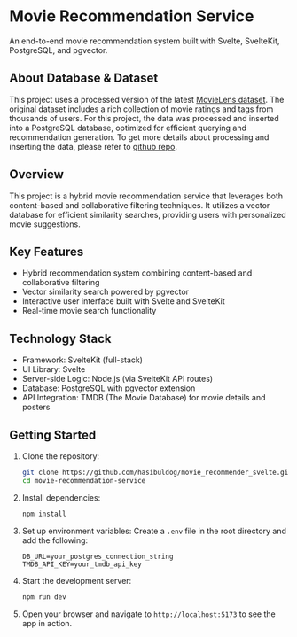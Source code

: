 # Movie Recommendation Service

An end-to-end movie recommendation system built with Svelte, SvelteKit, PostgreSQL, and pgvector.

## About Database & Dataset

This project uses a processed version of the latest [MovieLens dataset](https://grouplens.org/datasets/movielens/latest/). The original dataset includes a rich collection of movie ratings and tags from thousands of users. For this project, the data was processed and inserted into a PostgreSQL database, optimized for efficient querying and recommendation generation. To get more details about processing and inserting the data, please refer to [github repo](https://github.com/hasibuldog/movie_recommender).

## Overview

This project is a hybrid movie recommendation service that leverages both content-based and collaborative filtering techniques. It utilizes a vector database for efficient similarity searches, providing users with personalized movie suggestions.

## Key Features

- Hybrid recommendation system combining content-based and collaborative filtering
- Vector similarity search powered by pgvector
- Interactive user interface built with Svelte and SvelteKit
- Real-time movie search functionality

## Technology Stack

- Framework: SvelteKit (full-stack)
- UI Library: Svelte
- Server-side Logic: Node.js (via SvelteKit API routes)
- Database: PostgreSQL with pgvector extension
- API Integration: TMDB (The Movie Database) for movie details and posters

## Getting Started

1. Clone the repository:
   ```bash
   git clone https://github.com/hasibuldog/movie_recommender_svelte.git
   cd movie-recommendation-service
   ```

2. Install dependencies:
   ```bash
   npm install
   ```

3. Set up environment variables:
   Create a `.env` file in the root directory and add the following:
   ```
   DB_URL=your_postgres_connection_string
   TMDB_API_KEY=your_tmdb_api_key
   ```

4. Start the development server:
   ```bash
   npm run dev
   ```

5. Open your browser and navigate to `http://localhost:5173` to see the app in action.

## 

